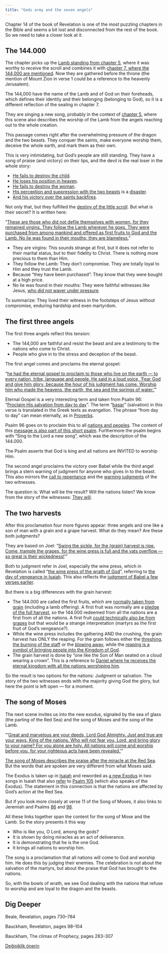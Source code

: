 ```yaml
---
title: "Gods army and the seven angels"
---
```



Chapter 14 of the book of Revelation is one of the most puzzling chapters in the Bible and seems a bit lost and disconnected from the rest of the book. So we need to take a closer look at it.


## The 144.000

<a name="6c9d"></a>
The chapter picks up the [Lamb standing from chapter 5](../../../content/seals/expl/the-book-with-the-seven-seals), where it was worthy to receive the scroll and combines it with [chapter 7, where the 144,000 are mentioned](../../../content/army/expl/the-144000). Now they are gathered before the throne (the mention of Mount Zion in verse 1 could be a reference to the heavenly Jerusalem).

The 144,000 have the name of the Lamb and of God on their foreheads, which defines their identity and their belonging (belonging to God), so it is a different reflection of the sealing in chapter 7.

They are singing a new song, probably in the context of [chapter 5](https://www.bibleserver.com/NIV/Revelation5%3A9-10), where this scene also describes the worship of the Lamb from the angels reaching out to the whole creation.

This passage comes right after the overwhelming pressure of the dragon and the two beasts. They conquer the saints, make everyone worship them, deceive the whole earth, and mark them as their own.

This is very intimidating, but God’s people are still standing. They have a song of praise (and victory) on their lips, and the devil is the real loser in the whole story:

- [He fails to destroy the child](https://www.bibleserver.com/NIV/Revelation12%3A1-6).
- [He loses his position in heaven](https://www.bibleserver.com/NIV/Revelation12%3A7-12).
- [He fails to destroy the woman](https://www.bibleserver.com/NIV/Revelation12%3A13-17).
- [His perception and suppression with the two beasts](https://www.bibleserver.com/NIV/Revelation13) is a [disaster](../../../content/beasts/expl/666-the-number-of-the-beast).
- [And his victory over the saints backfires](../../../content/witnesses/expl/the-two-witnesses).


Not only that, but they fulfilled the [destiny of the little scroll](../../../content/scroll/expl/the-little-scroll). But what is their secret? It is written here:

“[These are those who did not defile themselves with women, for they remained virgins. They follow the Lamb wherever he goes. They were purchased from among mankind and offered as first fruits to God and the Lamb. No lie was found in their mouths; they are blameless.](https://www.bibleserver.com/NIV/Revelation14%3A4-5)”

- They are virgins: This sounds strange at first, but it does not refer to their marital status, but to their fidelity to Christ. There is nothing more precious to them than Him.
- They follow the Lamb: They don’t compromise. They are totally loyal to Him and they trust the Lamb.
- Because “they have been purchased”: They know that they were bought at a high price.
- No lie was found in their mouths: They were faithful witnesses like Jesus, [who did not waver under pressure](https://www.bibleserver.com/NIV/1%20Peter2%3A22).


To summarize: They lived their witness in the footsteps of Jesus without compromise, enduring hardship and even martyrdom.


## The first three angels

<a name="6911"></a>
The first three angels reflect this tension:

- The 144,000 are faithful and resist the beast and are a testimony to the nations who come to Christ.
- People who give in to the stress and deception of the beast.


The first angel comes and proclaims the eternal gospel:

“[he had the eternal gospel to proclaim to those who live on the earth — to every nation, tribe, language and people. He said in a loud voice, ‘Fear God and give him glory, because the hour of his judgment has come. Worship him who made the heavens, the earth, the sea and the springs of water.’](https://www.bibleserver.com/NIV/Revelation14%3A6-7)”

Eternal Gospel is a very interesting term and taken from Psalm 96: “[Proclaim His salvation from day to day](https://biblehub.com/interlinear/psalms/96-2.htm)”. The term “[basar](https://biblehub.com/hebrew/1319.htm)” (salvation) in this verse is translated in the Greek texts as evangelion. The phrase “from day to day” can mean eternally, as in [Proverbs](https://www.bibleserver.com/NIV/Proverbs8%3A30).

Psalm 96 goes on to proclaim this to all [nations and peoples](https://www.bibleserver.com/NIV/Psalm96%3A3). The content of this [message is also part of this short psalm](https://www.bibleserver.com/NIV/Psalm96%3A7-10). Furthermore the psalm begins with “Sing to the Lord a new song”, which was the description of the 144.000.

The Psalm asserts that God is king and all nations are INVITED to worship Him.

The second angel proclaims the victory over Babel while the third angel brings a stern warning of judgment for anyone who gives in to the beast. This also mirrors the [call to repentance](https://www.bibleserver.com/NIV/Revelation11%3A3) and the [warning judgments](https://www.bibleserver.com/NIV/Revelation11%3A5) of the two witnesses.

The question is: What will be the result? Will the nations listen? We know from the story of the witnesses: [They will](../../../content/witnesses/expl/the-two-witnesses).


## The two harvests

<a name="833c"></a>
After this proclamation four more figures appear: three angels and one like a son of man with a grain and a grape harvest. What do they mean? Are these both judgments?

They are based on Joel: “[Swing the sickle, for the (grain) harvest is ripe. Come, trample the grapes, for the wine press is full and the vats overflow — so great is their wickedness!](https://www.bibleserver.com/NIV/Joel3%3A13)’”

Both to judgment refer in Joel, especially the wine press, which in Revelation is called “[the wine press of the wrath of God](https://www.bibleserver.com/NIV/Revelation14%3A19)”, referring to [the day of vengeance in Isaiah](https://www.bibleserver.com/NIV/Isaiah63%3A1-6). This also reflects the [judgment of Babel a few verses earlier](https://www.bibleserver.com/NIV/Revelation14%3A10).

But there is a big differences with the grain harvest:

- The 144.000 are called the first fruits, which are [normally taken from grain](https://www.bibleserver.com/NIV/Leviticus23%3A9-14) (including a lamb offering). A first fruit was normally are a [pledge of the full harvest](https://www.bibleserver.com/NIV/Romans11%3A16), so the 144.000 redeemed from all the nations are a first from of all the nations. A first fruit [could technically also be from grapes](https://www.bibleserver.com/NIV/Exodus22%3A29) but that would be a strange interpretation (martyrs as the first fruit of God’s vengeance?).
- While the wine press includes the gathering AND the crushing, the grain harvest has ONLY the reaping. For the grain follows either the [threshing](https://www.bibleserver.com/NIV/Jeremiah51%3A33), [the burning of the staff](https://www.bibleserver.com/NIV/Matthew3:12) or the [blowing away](https://www.bibleserver.com/NIV/Psalm1%3A4), while the [reaping is a symbol of bringing people into the Kingdom of God](https://www.bibleserver.com/NIV/Mark4%3A29).
- The grain harvest is done by “one like the Son of Man seated on a cloud wearing a crown”. This is a reference to [Daniel where he receives the eternal kingdom with all the nations worshiping him](https://www.bibleserver.com/NIV/Daniel7%3A13-14).


So the result is two options for the nations: Judgment or salvation. The story of the two witnesses ends with the majority giving God the glory, but here the point is left open — for a moment.


## The song of Moses

<a name="5102"></a>
The next scene invites us into the new exodus, signaled by the sea of glass (the parting of the Red Sea) and the song of Moses and the song of the Lamb.

“‘[Great and marvelous are your deeds, Lord God Almighty. Just and true are your ways, King of the nations. Who will not fear you, Lord, and bring glory to your name? For you alone are holy. All nations will come and worship before you, for your righteous acts have been revealed.’](https://www.bibleserver.com/NIV/Revelation15%3A3-4)“

[The song of Moses describes the praise after the miracle at the Red Sea](https://www.bibleserver.com/NIV/Exodus15%3A1-19). But the words that are spoken are very different from what Moses said.

The Exodus is taken up in [Isaiah](https://www.bibleserver.com/NIV/Isaiah11%3A15-16) and reworded as [a new Exodus](https://www.bibleserver.com/NIV/Isaiah12) in two songs in Isaiah that also [refer](https://www.bibleserver.com/NIV/Isaiah12%3A4) to [Psalm 105](https://www.bibleserver.com/NIV/Psalm105%3A1) (which also speaks of the Exodus). The statement in this connection is that the nations are affected by God’s action at the Red Sea.

But if you look more closely at verse 11 of the Song of Moses, it also links to Jeremiah and Psalms [86](https://www.bibleserver.com/NIV/Psalm86%3A8-10) and [98](https://www.bibleserver.com/NIV/Psalm98%3A1-2).

All these links together span the content for the song of Mose and the Lamb. So the story presents it this way

- Who is like you, O Lord, among the gods?
- It is shown by doing miracles as an act of deliverance.
- It is demonstrating that he is the one God.
- It brings all nations to worship him.


The song is a proclamation that all nations will come to God and worship him. He does this by judging their enemies. The celebration is not about the salvation of the martyrs, but about the praise that God has brought to the nations.

So, with the bowls of wrath, we see God dealing with the nations that refuse to worship and are loyal to the dragon and the beasts.


## Dig Deeper

<a name="3032"></a>
Beale, Revelation, pages 730–784

Bauckham, Revelation, pages 98–104

Bauckham, The climax of Prophecy, pages 283–307






[Değişiklik önerin](https://github.com/revelation-today/revelation-today/blob/main/exampleSite/content/docs/content/harvest/expl/gods-army-and-the-seven-angels.md)
